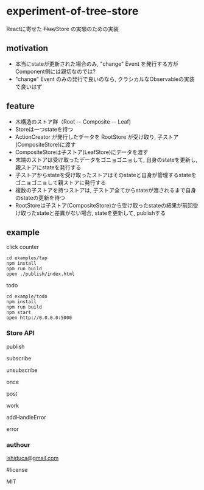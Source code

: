 # experiment-of-tree-store

Reactに寄せた ~~Flux/~~Store の実験のための実装

## motivation

* 本当にstateが更新された場合のみ, "change" Event を発行する方がComponent側には親切なのでは?
* "change" Event のみの発行で良いのなら, クラシカルなObservableの実装で良いはず


## feature

* 木構造のストア群（Root -- Composite -- Leaf)
* Storeは一つstateを持つ
* ActionCreator が発行したデータを RootStore が受け取り, 子ストア(CompositeStore)に渡す
* CompositeStoreは子ストア(LeafStore)にデータを渡す
* 末端のストアは受け取ったデータをゴニョゴニョして, 自身のstateを更新し, 親ストアにstateを発行する
* 子ストアからstateを受け取ったストアはそのstateと自身が管理するstateをゴニョゴニョして親ストアに発行する
* 複数の子ストアを持つストアは, 子ストア全てからstateが渡されるまで自身のstateの更新を待つ
* RootStoreは子ストア(CompositeStore)から受け取ったstateの結果が前回受け取ったstateと差異がない場合, stateを更新して, publishする


## example

click counter

```
cd examples/tap
npm install
npm run build
open ./publish/index.html
```

todo

```
cd example/todo
npm install
npm run build
npm start
open http://0.0.0.0:5000
```

### Store API

publish

subscribe

unsubscribe

once

post

work

addHandleError

error

### authour

ishiduca@gmail.com

#license

MIT
